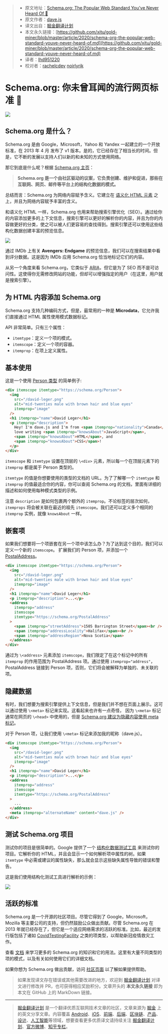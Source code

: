 > - 原文地址：[Schema.org: The Popular Web Standard You’ve Never Heard Of 🤫](https://levelup.gitconnected.com/schema-org-the-popular-web-standard-youve-never-heard-of-d9b7ff28a22d)
> - 原文作者：[dave.js](https://medium.com/@_davejs)
> - 译文出自：[掘金翻译计划](https://github.com/xitu/gold-miner)
> - 本文永久链接：[https://github.com/xitu/gold-miner/blob/master/article/2020/schema-org-the-popular-web-standard-youve-never-heard-of.md](https://github.com/xitu/gold-miner/blob/master/article/2020/schema-org-the-popular-web-standard-youve-never-heard-of.md)
> - 译者：[lhd951220](https://github.com/lhd951220)
> - 校对者：[rachelcdev](https://github.com/rachelcdev)  [noirlyrik](https://github.com/noirlyrik)

# Schema.org: 你未曾耳闻的流行网页标准 🤫

![](https://cdn-images-1.medium.com/max/5868/1*zjJka96wmgZpOMTw5CnCIg.png)

## Schema.org 是什么？

Schema.org 是由 Google，Microsoft，Yahoo 和 Yandex 一起建立的一个开放标准，在 2013 年 4 月 发布了 v1 版本。是的，它已经存在了相当长的时间。但是，它不断的发展以支持人们以新的和未知的方式使用网络。

那它到底是什么呢？根据 [Schema.org 主页](https://schema.org/)：

> **Schema.org 是一个由社区驱动的议案，它负责创建、维护和促进，那些在互联网、网页、邮件等平台上的结构化数据的模式。**

总结而言：Schema.org 为网络内容赋予含义。它建立在 [语义化 HTML 元素](https://developer.mozilla.org/en-US/docs/Glossary/Semantics#Semantics_in_HTML) 之上，并且为网络内容赋予丰富的含义。

和语义化 HTML 一样，Schema.org 也用来帮助搜索引擎优化（SEO）。通过给你的内容添加更多的上下文信息，搜索引擎可以更好的解析你的内容，并且为你的内容做更好的分类，使之可以被人们更容易的查找得到。搜索引擎还可以使用这些结构化数据创建丰富的预览信息。

![](https://cdn-images-1.medium.com/max/2000/0*WuvNN7OKDhL59cPN.png)

通过 IMDb 上有关 **Avengers: Endgame** 的预览信息，我们可以在搜索结果中看到评分数据。这是因为 IMDb 应用 Schema.org 恰当地标记它们的内容。

从另一个角度来看 Schema.org，它类似于 [ARIA](https://developer.mozilla.org/en-US/docs/Web/Accessibility/ARIA)，但它是为了 SEO 而不是可访问性。这使得你无需修改网站的功能，但却可以增强指定的用户（在这里，用户就是搜索引擎）。

## 为 HTML 内容添加 Schema.org

Schema.org 支持几种编码方式，但是，最常用的一种是 **Microdata**，它允许我们直接通过 HTML 属性使用模式数据标记。

API 非常简单。只有三个属性：

- `itemtype`：定义一个项的模式。
- `itemscope`：定义一个项的容器。
- `itemprop`：在项上定义属性。

## 基本使用

这是一个使用 [Person 类型](https://schema.org/Person) 的简单例子:

```html
<div itemscope itemtype="https://schema.org/Person">
  <img
    src="/david-leger.png"
    alt="mid-twenties male with brown hair and blue eyes"
    itemprop="image"
  />
  <h1 itemprop="name">David Leger</h1>
  <p itemprop="description">
    Hey! I'm dave.js and I'm from <span itemprop="nationality">Canada</span>. I
    love writing <span itemprop="knowsAbout">JavaScript</span>,
    <span itemprop="knowsAbout">HTML</span>, and
    <span itemprop="knowsAbout">CSS</span>!
  </p>
</div>
```

`itemscope` 和 `itemtype` 设置在顶层的 `\<div>` 元素，所以每一个在顶层元素下的 `itemprop` 都是属于 Person 类型的。

`itemtype` 的值是你想要使用的类型的文档的 URL。为了了解哪一个 `itemtype` 和 `itemprop` 的值最适合你的内容，你可以查阅 Schema.org 的文档，里面有详细的描述和如何使用每种模式类型的示例。

注意 `description` 是如何包裹两个额外的 `itemprop`。不论标签的层次如何，`itemprops` 将会被关联在最近的祖先 `itemscope`。我们还可以定义多个相同的 `itemprop` 实例，就像 `knowsAbout` 一样。

## 嵌套项

如果我们想要将一个项嵌套在另一个项中该怎么办？为了达到这个目的，我们可以定义一个新的 `itemscope`。 扩展我们的 Person 项，并添加一个 [PostalAddress](https://schema.org/PostalAddress)。

```html
<div itemscope itemtype="https://schema.org/Person">
  <img
    src="/david-leger.png"
    alt="mid-twenties male with brown hair and blue eyes"
    itemprop="image"
  />
  <h1 itemprop="name">David Leger</h1>
  <p itemprop="description">...</p>
  <address
    itemprop="address"
    itemscope
    itemtype="https://schema.org/PostalAddress"
  >
    <span itemprop="streetAddress">1505 Barrington Street</span><br />
    <span itemprop="addressLocality">Halifax</span><br />
    <span itemprop="addressRegion">Nova Scotia</span>
  </address>
</div>
```

通过为 `\<address>` 元素添加 `itemscope`，我们限定了在这个标记中的所有 `itemprop` 的作用范围为 PostalAddress 项。通过使用 `itemprop="address"`，PostalAddress 链接到 Person 项，否则，它们将会被解释为单独的、未关联的项。

## 隐藏数据

有时，我们想要为搜索引擎提供上下文信息，但是我们并不想在页面上展示。这可以通过使用 `\<meta>` 标记来实现。这看起来也许有一点奇怪， 因为 `\<meta>` 标记通常在网页的 `\<head>` 中使用的，但是 [Schema.org 建议为隐藏内容使用 meta 标记](https://schema.org/docs/gs.html#advanced_missing)。

对于 Person 项，让我们使用 `\<meta>` 标记来添加我的昵称（dave.js）。 

```html
<div itemscope itemtype="https://schema.org/Person">
  <img
    src="/david-leger.png"
    alt="mid-twenties male with brown hair and blue eyes"
    itemprop="image"
  />
  <h1 itemprop="name">David Leger</h1>
  <p itemprop="description">...</p>
  <address
    itemprop="address"
    itemscope
    itemtype="https://schema.org/PostalAddress"
  >
    ...
  </address>
  <meta itemprop="alternateName" content="dave.js" />
</div>
```

## 测试 Schema.org 项目

测试你的项目是很简单的。Google 提供了一个 [结构化数据测试工具](https://search.google.com/structured-data/testing-tool) 来测试你的项目。它解析你的 HTML，并且会显示一个如何解析项中属性的树。如果 `itemtype` 中必需或建议的属性缺失，那么就会显示这些缺失属性导致的错误和警告。

这是我们使用结构化测试工具进行解析的示例：

![](https://cdn-images-1.medium.com/max/2000/0*aXWVolaitY_AbKtL.png)

## 活跃的标准

Schema.org 是一个开源的社区项目。尽管它得到了 Google，Microsoft，Mozilla 等主要公司的支持，但仍然鼓励公众做出贡献。尽管 Schema.org 在 2013 年就已经存在了，但它是一个适应网络需求的活跃的标准。比如，最近的发行版包括了诸如 [CovidTestingFacility](https://schema.org/CovidTestingFacility) 之类的项类型，以帮助新冠疫情救灾工作。

查看 [文档](https://schema.org/docs/documents.html) 来学习更多的 Schema.org 的知识和它的用法。这里有大量不同类型的项的模式，以及有关如何使用它们的详细文档。

如果你想为 Schema.org 做出贡献，访问 [社区页面](https://www.w3.org/community/schemaorg/) 以了解如果提供帮助。

> 如果发现译文存在错误或其他需要改进的地方，欢迎到 [掘金翻译计划](https://github.com/xitu/gold-miner) 对译文进行修改并 PR，也可获得相应奖励积分。文章开头的 **本文永久链接** 即为本文在 GitHub 上的 MarkDown 链接。

------

> [掘金翻译计划](https://github.com/xitu/gold-miner) 是一个翻译优质互联网技术文章的社区，文章来源为 [掘金](https://juejin.im) 上的英文分享文章。内容覆盖 [Android](https://github.com/xitu/gold-miner#android)、[iOS](https://github.com/xitu/gold-miner#ios)、[前端](https://github.com/xitu/gold-miner#前端)、[后端](https://github.com/xitu/gold-miner#后端)、[区块链](https://github.com/xitu/gold-miner#区块链)、[产品](https://github.com/xitu/gold-miner#产品)、[设计](https://github.com/xitu/gold-miner#设计)、[人工智能](https://github.com/xitu/gold-miner#人工智能)等领域，想要查看更多优质译文请持续关注 [掘金翻译计划](https://github.com/xitu/gold-miner)、[官方微博](http://weibo.com/juejinfanyi)、[知乎专栏](https://zhuanlan.zhihu.com/juejinfanyi)。
